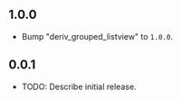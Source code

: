 ## 1.0.0

 - Bump "deriv_grouped_listview" to `1.0.0`.

## 0.0.1

* TODO: Describe initial release.
